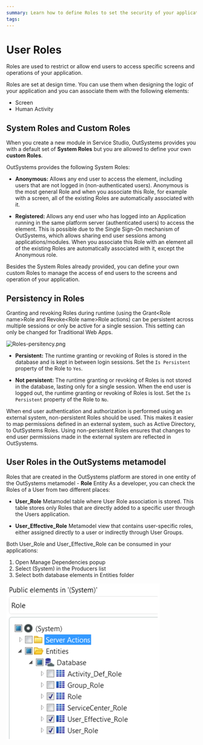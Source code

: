 ```yaml
---
summary: Learn how to define Roles to set the security of your applications.
tags: 
---
```


# User Roles

Roles are used to restrict or allow end users to access specific screens and
operations of your application.

Roles are set at design time. You can use them when designing the logic of
your application and you can associate them with the following elements:

* Screen
* Human Activity

## System Roles and Custom Roles

When you create a new module in Service Studio, OutSystems provides you with a
default set of **System Roles** but you are allowed to define your own
**custom Roles**.

OutSystems provides the following System Roles:

* **Anonymous:** Allows any end user to access the element, including users that are not logged in (non-authenticated users). Anonymous is the most general Role and when you associate this Role, for example with a screen, all of the existing Roles are automatically associated with it. 

* **Registered:** Allows any end user who has logged into an Application running in the same platform server (authenticated users) to access the element. This is possible due to the Single Sign-On mechanism of OutSystems, which allows sharing end user sessions among applications/modules. When you associate this Role with an element all of the existing Roles are automatically associated with it, except the Anonymous role. 

Besides the System Roles already provided, you can define your own custom Roles to manage the access of end users to the screens and operation of your application.

## Persistency in Roles

Granting and revoking Roles during runtime (using the Grant&lt;Role name&gt;Role
and Revoke&lt;Role name&gt;Role actions) can be persistent across multiple sessions
or only be active for a single session. This setting can only be changed for
Traditional Web Apps.

![Roles-persitency.png](images/Roles-persitency.png)

* **Persistent:** The runtime granting or revoking of Roles is stored in the database and is kept in between login sessions. Set the `Is Persistent` property of the Role to `Yes`. 

* **Not persistent:** The runtime granting or revoking of Roles is not stored in the database, lasting only for a single session. When the end user is logged out, the runtime granting or revoking of Roles is lost. Set the `Is Persistent` property of the Role to `No`. 

<div class="info" markdown="1">

When end user authentication and authorization is performed using an external system, non-persistent Roles should be used. This makes it easier to map permissions defined in an external system, such as Active Directory, to OutSystems Roles. Using non-persistent Roles ensures that changes to end user permissions made in the external system are reflected in OutSystems.

</div>

## User Roles in the OutSystems metamodel

Roles that are created in the OutSystems platform are stored in one entity of the OutSystems metamodel - **Role** Entity
As a developer, you can check the Roles of a User from two different places:
* **User_Role**
Metamodel table where User Role association is stored. This table stores only Roles that are directly added to a specific user through the Users application.

* **User_Effective_Role** 
Metamodel view that contains user-specific roles, either assigned directly to a user or indirectly through User Groups.

Both User_Role and User_Effective_Role can be consumed in your applications:
1. Open Manage Dependencies popup
2. Select (System) in the Producers list
3. Select both database elements in Entities folder

![Roles_Metamodel](images/Roles_metamodel.PNG)
